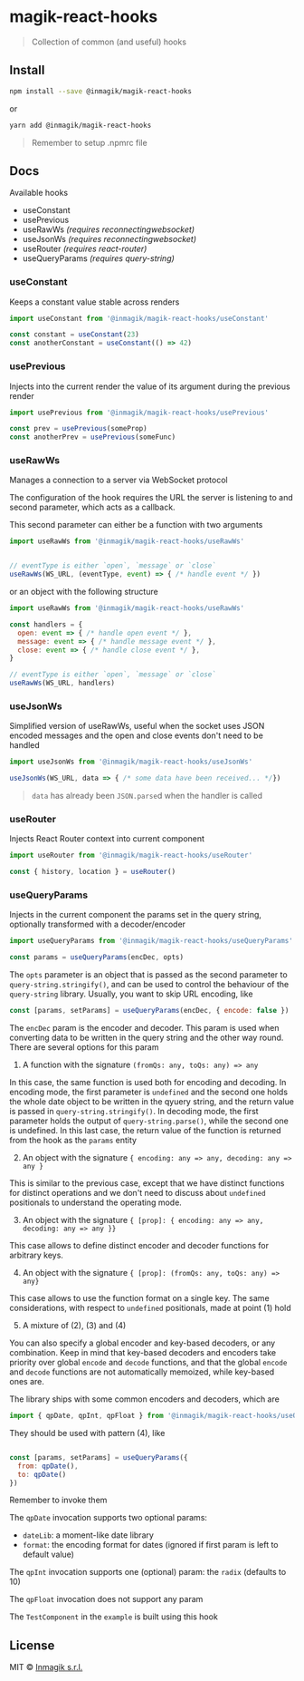 # magik-react-hooks

> Collection of common (and useful) hooks

## Install

```bash
npm install --save @inmagik/magik-react-hooks
```

or

```bash
yarn add @inmagik/magik-react-hooks
```

> Remember to setup .npmrc file

## Docs

Available hooks

* useConstant
* usePrevious
* useRawWs _(requires reconnectingwebsocket)_
* useJsonWs _(requires reconnectingwebsocket)_
* useRouter _(requires react-router)_
* useQueryParams _(requires query-string)_

### useConstant
Keeps a constant value stable across renders

```js
import useConstant from '@inmagik/magik-react-hooks/useConstant'

const constant = useConstant(23)
const anotherConstant = useConstant(() => 42)
```

### usePrevious
Injects into the current render the value of its argument during the previous render

```js
import usePrevious from '@inmagik/magik-react-hooks/usePrevious'

const prev = usePrevious(someProp)
const anotherPrev = usePrevious(someFunc)
```

### useRawWs
Manages a connection to a server via WebSocket protocol

The configuration of the hook requires the URL the server is listening to and second parameter, which
acts as a callback. 

This second parameter can either be a function with two arguments

```js
import useRawWs from '@inmagik/magik-react-hooks/useRawWs'


// eventType is either `open`, `message` or `close`
useRawWs(WS_URL, (eventType, event) => { /* handle event */ })
```

or an object with the following structure

```js
import useRawWs from '@inmagik/magik-react-hooks/useRawWs'

const handlers = {
  open: event => { /* handle open event */ },
  message: event => { /* handle message event */ },
  close: event => { /* handle close event */ },
}

// eventType is either `open`, `message` or `close`
useRawWs(WS_URL, handlers)
```

### useJsonWs
Simplified version of useRawWs, useful when the socket uses JSON encoded messages and the open and close events don't need to be handled

```js
import useJsonWs from '@inmagik/magik-react-hooks/useJsonWs'

useJsonWs(WS_URL, data => { /* some data have been received... */})
```

> `data` has already been `JSON.parse`d when the handler is called

### useRouter
Injects React Router context into current component

```js
import useRouter from '@inmagik/magik-react-hooks/useRouter'

const { history, location } = useRouter()
```

### useQueryParams
Injects in the current component the params set in the query string, optionally transformed with a decoder/encoder

```js
import useQueryParams from '@inmagik/magik-react-hooks/useQueryParams'

const params = useQueryParams(encDec, opts)
```

The `opts` parameter is an object that is passed as the second parameter to `query-string.stringify()`, and can be used to control the behaviour of the `query-string` library. Usually, you want to skip URL encoding, like

```js
const [params, setParams] = useQueryParams(encDec, { encode: false })
```

The `encDec` param is the encoder and decoder. This param is used when converting data to be written in the query string and the other way round. There are several options for this param

1. A function with the signature `(fromQs: any, toQs: any) => any`
  
  In this case, the same function is used both for encoding and decoding. In encoding mode, the first parameter is `undefined` and the second one holds the whole date object to be written in the qyuery string, and the return value is passed in `query-string.stringify()`. In decoding mode, the first parameter holds the output of `query-string.parse()`, while the second one is undefined. In this last case, the return value of the function is returned from the hook as the `params` entity

2. An object with the signature `{ encoding: any => any, decoding: any => any }`

  This is similar to the previous case, except that we have distinct functions for distinct operations and we don't need to discuss about `undefined` positionals to understand the operating mode.

3. An object with the signature `{ [prop]: { encoding: any => any, decoding: any => any }}`

  This case allows to define distinct encoder and decoder functions for arbitrary keys.

4. An object with the signature `{ [prop]: (fromQs: any, toQs: any) => any}`

  This case allows to use the function format on a single key. The same considerations, with respect to `undefined` positionals, made at point (1) hold

5. A mixture of (2), (3) and (4)

  You can also specify a global encoder and key-based decoders, or any combination. Keep in mind that key-based decoders and encoders take priority over global `encode` and `decode` functions, and that the global `encode` and `decode` functions are not automatically memoized, while key-based ones are.

The library ships with some common encoders and decoders, which are 

```js
import { qpDate, qpInt, qpFloat } from '@inmagik/magik-react-hooks/useQueryParams'
```

They should be used with pattern (4), like

```js

const [params, setParams] = useQueryParams({
  from: qpDate(),
  to: qpDate()
})
```

Remember to invoke them

The `qpDate` invocation supports two optional params:
* `dateLib`: a moment-like date library
* `format`: the encoding format for dates (ignored if first param is left to default value)

The `qpInt` invocation supports one (optional) param: the `radix` (defaults to 10)

The `qpFloat` invocation does not support any param

The `TestComponent` in the `example` is built using this hook


## License

MIT © [Inmagik s.r.l.](https://github.com/inmagik)
